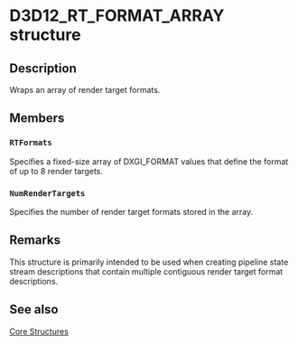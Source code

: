 # D3D12_RT_FORMAT_ARRAY structure

## Description

Wraps an array of render target formats.

## Members

### `RTFormats`

Specifies a fixed-size array of DXGI_FORMAT values that define the format of up to 8 render targets.

### `NumRenderTargets`

Specifies the number of render target formats stored in the array.

## Remarks

This structure is primarily intended to be used when creating pipeline state stream descriptions that contain multiple contiguous render target format descriptions.

## See also

[Core Structures](https://learn.microsoft.com/windows/desktop/direct3d12/direct3d-12-structures)